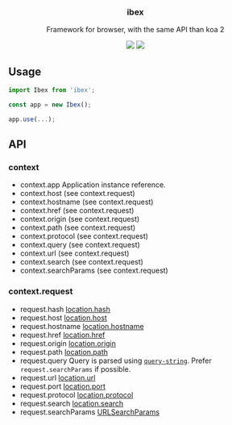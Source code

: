 <h3 align="center">
  ibex
</h3>

<p align="center">
  Framework for browser, with the same API than koa 2
</p>

<p align="center">
  <a href="https://npmjs.org/package/ibex"><img src="https://img.shields.io/npm/v/ibex.svg?style=flat-square"></a>
  <a href="https://david-dm.org/christophehurpeau/alp?path=packages/ibex"><img src="https://david-dm.org/christophehurpeau/alp.svg?path=packages/ibex?style=flat-square"></a>
</p>

## Usage

```js
import Ibex from 'ibex';

const app = new Ibex();

app.use(...);
```

## API

### context

- context.app Application instance reference.
- context.host (see context.request)
- context.hostname (see context.request)
- context.href (see context.request)
- context.origin (see context.request)
- context.path (see context.request)
- context.protocol (see context.request)
- context.query (see context.request)
- context.url (see context.request)
- context.search (see context.request)
- context.searchParams (see context.request)

### context.request

- request.hash [location.hash](https://developer.mozilla.org/en-US/docs/Web/API/Location/hash)
- request.host [location.host](https://developer.mozilla.org/en-US/docs/Web/API/Location/host)
- request.hostname [location.hostname](https://developer.mozilla.org/en-US/docs/Web/API/Location/hostname)
- request.href [location.href](https://developer.mozilla.org/en-US/docs/Web/API/Location/href)
- request.origin [location.origin](https://developer.mozilla.org/en-US/docs/Web/API/Location/origin)
- request.path [location.path](https://developer.mozilla.org/en-US/docs/Web/API/Location/path)
- request.query Query is parsed using [`query-string`](https://www.npmjs.com/package/query-string). Prefer `request.searchParams` if possible.
- request.url [location.url](https://developer.mozilla.org/en-US/docs/Web/API/Location/url)
- request.port [location.port](https://developer.mozilla.org/en-US/docs/Web/API/Location/port)
- request.protocol [location.protocol](https://developer.mozilla.org/en-US/docs/Web/API/Location/protocol)
- request.search [location.search](https://developer.mozilla.org/en-US/docs/Web/API/Location/search)
- request.searchParams [URLSearchParams](https://developer.mozilla.org/en-US/docs/Web/API/URLSearchParams)
